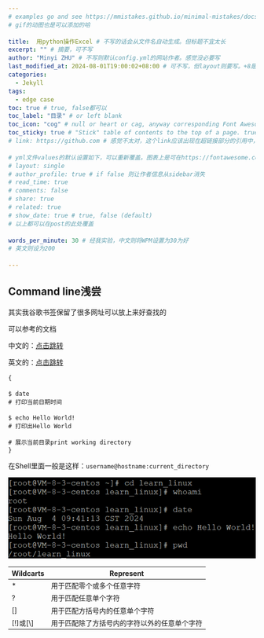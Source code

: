 ```yaml
---
# examples go and see https://mmistakes.github.io/minimal-mistakes/docs/quick-start-guide/
# gif的动图也是可以添加的哈

title:  用python操作Excel # 不写的话会从文件名自动生成。但标题不宜太长
excerpt: "" # 摘要，可不写
author: "Minyi ZHU" # 不写则默认config.yml的网站作者。感觉没必要写
last_modified_at: 2024-08-01T19:00:02+08:00 # 可不写，但layout则要写。+8是东八区
categories: 
  - Jekyll
tags:
  - edge case
toc: true # true, false都可以
toc_label: "目录" # or left blank
toc_icon: "cog" # null or heart or cag, anyway corresponding Font Awesome icon name (without fa prefix)
toc_sticky: true # "Stick" table of contents to the top of a page. true: toc floats. false: toc fixed
# link: https://github.com # 感觉不太对，这个link应该出现在超链接部分的引用中，但是试验后发现会变成文章标题的url，所以注释掉了

# yml文件values的默认设置如下，可以重新覆盖。图表上是可在https://fontawesome.com/start找
# layout: single
# author_profile: true # if false 则让作者信息从sidebar消失
# read_time: true
# comments: false
# share: true
# related: true
# show_date: true # true, false (default) 
# 以上都可以在post的此处覆盖

words_per_minute: 30 # 经我实验，中文则将WPM设置为30为好
# 英文则设为200

---
```


## Command line浅尝

其实我谷歌书签保留了很多网址可以放上来好查找的

可以参考的文档

中文的：[点击跳转](https://docs.xlwings.org/zh-cn/stable/converters.html)


英文的：[点击跳转](https://xlwings-jeroen.readthedocs.io/en/stable/api.html)

~~~
{

$ date
# 打印当前日期时间

$ echo Hello World!
# 打印出Hello World

# 展示当前目录print working directory
}
~~~

在Shell里面一般是这样：`username@hostname:current_directory`


![](https://raw.githubusercontent.com/zhumy321/diy-imagehost/main/img/Snipaste_2024-08-04_09-41-44.png)



| Wildcarts   | Represent |
| ----------- | ----------- |
| \*          | 用于匹配零个或多个任意字符      |
| \?          | 用于匹配任意单个字符           |
| \[\]        | 用于匹配方括号内的任意单个字符  |
| \[\!\]或\[\\] | 用于匹配除了方括号内的字符以外的任意单个字符  |
